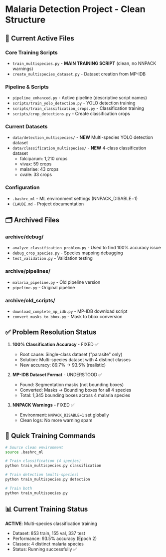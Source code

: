 # Malaria Detection Project - Clean Structure

## 📁 Current Active Files

### Core Training Scripts
- `train_multispecies.py` - **MAIN TRAINING SCRIPT** (clean, no NNPACK warnings)
- `create_multispecies_dataset.py` - Dataset creation from MP-IDB

### Pipeline & Scripts
- `pipeline_enhanced.py` - Active pipeline (descriptive script names)
- `scripts/train_yolo_detection.py` - YOLO detection training
- `scripts/train_classification_crops.py` - Classification training
- `scripts/crop_detections.py` - Create classification crops

### Current Datasets
- `data/detection_multispecies/` - **NEW** Multi-species YOLO detection dataset
- `data/classification_multispecies/` - **NEW** 4-class classification dataset
  - falciparum: 1,210 crops
  - vivax: 59 crops
  - malariae: 43 crops
  - ovale: 33 crops

### Configuration
- `.bashrc_ml` - ML environment settings (NNPACK_DISABLE=1)
- `CLAUDE.md` - Project documentation

## 🗂️ Archived Files

### archive/debug/
- `analyze_classification_problem.py` - Used to find 100% accuracy issue
- `debug_crop_species.py` - Species mapping debugging
- `test_validation.py` - Validation testing

### archive/pipelines/
- `malaria_pipeline.py` - Old pipeline version
- `pipeline.py` - Original pipeline

### archive/old_scripts/
- `download_complete_mp_idb.py` - MP-IDB download script
- `convert_masks_to_bbox.py` - Mask to bbox conversion

## ✅ Problem Resolution Status

1. **100% Classification Accuracy** - FIXED ✅
   - Root cause: Single-class dataset ("parasite" only)
   - Solution: Multi-species dataset with 4 distinct classes
   - New accuracy: 89.7% → 93.5% (realistic)

2. **MP-IDB Dataset Format** - UNDERSTOOD ✅
   - Found: Segmentation masks (not bounding boxes)
   - Converted: Masks → Bounding boxes for all 4 species
   - Total: 1,345 bounding boxes across 4 malaria species

3. **NNPACK Warnings** - FIXED ✅
   - Environment: `NNPACK_DISABLE=1` set globally
   - Clean logs: No more warning spam

## 🚀 Quick Training Commands

```bash
# Source clean environment
source .bashrc_ml

# Train classification (4 species)
python train_multispecies.py classification

# Train detection (multi-species)
python train_multispecies.py detection

# Train both
python train_multispecies.py
```

## 📊 Current Training Status

**ACTIVE**: Multi-species classification training
- Dataset: 853 train, 155 val, 337 test
- Performance: 93.5% accuracy (Epoch 2)
- Classes: 4 distinct malaria species
- Status: Running successfully ✅